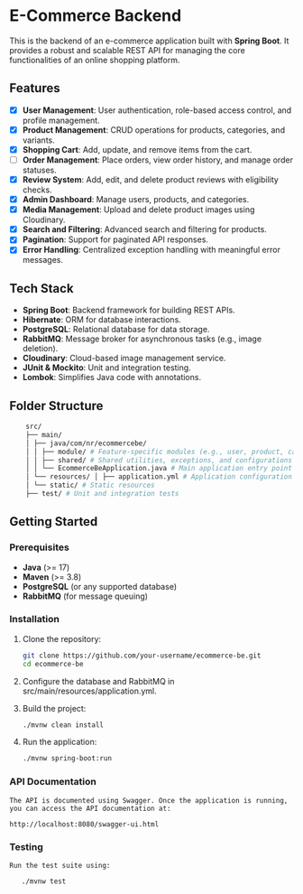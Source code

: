 # E-Commerce Backend

This is the backend of an e-commerce application built with **Spring Boot**. It provides a robust and scalable REST API for managing the core functionalities of an online shopping platform.

## Features

- [x] **User Management**: User authentication, role-based access control, and profile management.
- [x] **Product Management**: CRUD operations for products, categories, and variants.
- [x] **Shopping Cart**: Add, update, and remove items from the cart.
- [ ] **Order Management**: Place orders, view order history, and manage order statuses.
- [x] **Review System**: Add, edit, and delete product reviews with eligibility checks.
- [x] **Admin Dashboard**: Manage users, products, and categories.
- [x] **Media Management**: Upload and delete product images using Cloudinary.
- [x] **Search and Filtering**: Advanced search and filtering for products.
- [x] **Pagination**: Support for paginated API responses.
- [x] **Error Handling**: Centralized exception handling with meaningful error messages.

## Tech Stack

- **Spring Boot**: Backend framework for building REST APIs.
- **Hibernate**: ORM for database interactions.
- **PostgreSQL**: Relational database for data storage.
- **RabbitMQ**: Message broker for asynchronous tasks (e.g., image deletion).
- **Cloudinary**: Cloud-based image management service.
- **JUnit & Mockito**: Unit and integration testing.
- **Lombok**: Simplifies Java code with annotations.

## Folder Structure

```sh
    src/ 
    ├── main/ 
    │ ├── java/com/nr/ecommercebe/ 
    │ │ ├── module/ # Feature-specific modules (e.g., user, product, cart) 
    │ │ ├── shared/ # Shared utilities, exceptions, and configurations 
    │ │ └── EcommerceBeApplication.java # Main application entry point 
    │ └── resources/ │ ├── application.yml # Application configuration 
    │ └── static/ # Static resources 
    ├── test/ # Unit and integration tests
  ```

## Getting Started

### Prerequisites

- **Java** (>= 17)
- **Maven** (>= 3.8)
- **PostgreSQL** (or any supported database)
- **RabbitMQ** (for message queuing)

### Installation

1. Clone the repository:

    ```sh
    git clone https://github.com/your-username/ecommerce-be.git
    cd ecommerce-be
    ```

2. Configure the database and RabbitMQ in src/main/resources/application.yml.

3. Build the project:

    ```sh
    ./mvnw clean install
    ```

4. Run the application:

    ```sh
    ./mvnw spring-boot:run   
    ```

### API Documentation

    The API is documented using Swagger. Once the application is running, you can access the API documentation at:

    http://localhost:8080/swagger-ui.html

### Testing

    Run the test suite using:

```sh
   ./mvnw test
   ```
    